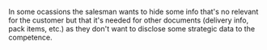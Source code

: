 In some ocassions the salesman wants to hide some info that's no relevant for the
customer but that it's needed for other documents (delivery info, pack items, etc.) as
they don't want to disclose some strategic data to the competence.
